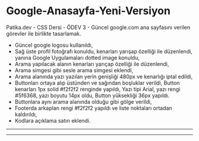 # Google-Anasayfa-Yeni-Versiyon

Patika.dev - CSS Dersi - ÖDEV 3 - Güncel google.com ana sayfasını verilen görevler ile birlikte tasarlamak.

- Güncel google logosu kullanıldı,
- Sağ üste profil fotoğrafı konuldu, kenarları yarışap özelliği ile düzenlendi, yanına Google Uygulamaları dotted image konuldu,
- Arama yapılacak alanın kenarları yarıçap özelliği ile düzenlendi,
- Arama simgesi gibi sesle arama simgesi eklendi,
- Arama alanında yazı yazılan yerin genişliği 480px ve kenarlığı iptal edildi,
- Buttonları ortaya alıp üstünden ve sağından boşluklar verildi, Button kenarları 1px solid #f2f2f2 renginde yapıldı, Yazı tipi Arial, yazı rengi #5f6368, yazı boyutu 14px oldu, Button yüksekliği 36px yapıldı.
- Buttonlara aynı arama alanında olduğu gibi gölge verildi,
- Footerda arkaplan rengi #f2f2f2 yapıldı ve liste noktaları ortadan kaldırıldı,
- Kodlara açıklama satırı eklendi.

---

---





